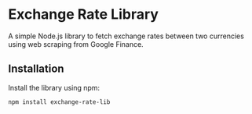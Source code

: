 # Exchange Rate Library

A simple Node.js library to fetch exchange rates between two currencies using web scraping from Google Finance.

## Installation

Install the library using npm:

```bash
npm install exchange-rate-lib
